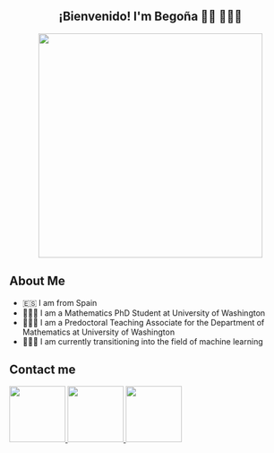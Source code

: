 <div align="center">
  <center><h2>¡Bienvenido! I'm Begoña 👋🏼 🙋🏼‍♀️</h2></center>
</div>
<p align="center"><img src="https://github.com/begogar99/begogar99/assets/134455384/c6c41c3c-7f96-4b6c-90c9-0b20b02ffa07" width="400"  /></p>

## About Me 

- 🇪🇸 I am from Spain
- 👩🏼‍💼 I am a Mathematics PhD Student at University of Washington
- 👩🏼‍🏫 I am a Predoctoral Teaching Associate for the Department of Mathematics at University of Washington
- 👩🏼‍💻 I am currently transitioning into the field of machine learning

## Contact me

<div id="badges">
  <a href="mailto:begogar9@uw.edu">
  <img height="100" src="https://img.icons8.com/?size=512&id=108806&format=png"/>
</a>
  <a href="https://www.linkedin.com/in/begonagarciamalaxechebarria/">
  <img height="100" src="https://img.icons8.com/?size=512&id=64154&format=png"/>
</a>
  <a href="URL">
  <img height="100" src="https://img.icons8.com/?size=512&id=115648&format=png"/>
</a>
</div>
